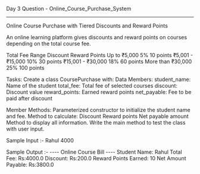 Day 3 Question - Online_Course_Purchase_System
_________________________________________________________
Online Course Purchase with Tiered Discounts and Reward Points 

An online learning platform gives discounts and reward points on courses depending on the total course fee.

Total Fee Range                   Discount                    Reward Points
Up to ₹5,000                         5%                          10 points 
₹5,001 - ₹15,000                    10%                          30 points 
₹15,001 - ₹30,000                   18%                          60 points 
More than ₹30,000                   25%                         100 points

Tasks: Create a class CoursePurchase with: 
Data Members: 
student_name: Name of the student 
total_fee: Total fee of selected courses 
discount: Discount value 
reward_points: Earned reward points 
net_payable: Fee to be paid after discount

Member Methods: Parameterized constructor to initialize the student name and fee.
Method to calculate: Discount Reward points Net payable amount Method to display all information.
Write the main method to test the class with user input.

Sample Input :- 
Rahul 4000

Sample Output :-
---- Online Course Bill ----
Student Name: Rahul 
Total Fee: Rs:4000.0
Discount: Rs:200.0 
Reward Points Earned: 10 
Net Amount Payable: Rs:3800.0
